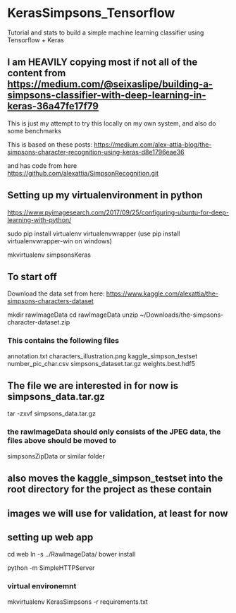 # KerasSimpsons_Tensorflow
Tutorial and stats to build a simple machine learning classifier using Tensorflow + Keras

## I am HEAVILY copying most if not all of the content from https://medium.com/@seixaslipe/building-a-simpsons-classifier-with-deep-learning-in-keras-36a47fe17f79

This is just my attempt to try this locally on my own system, and also do some benchmarks

This is based on these posts:
https://medium.com/alex-attia-blog/the-simpsons-character-recognition-using-keras-d8e1796eae36

and has code from here
https://github.com/alexattia/SimpsonRecognition.git


## Setting up my virtualenvironment in python
https://www.pyimagesearch.com/2017/09/25/configuring-ubuntu-for-deep-learning-with-python/


sudo pip install virtualenv virtualenvwrapper
(use pip install virtualenvwrapper-win on windows)

mkvirtualenv simpsonsKeras 

## To start off
Download the data set from here:
https://www.kaggle.com/alexattia/the-simpsons-characters-dataset


mkdir rawImageData
cd rawImageData
unzip ~/Downloads/the-simpsons-character-dataset.zip





### This contains the following files
annotation.txt
characters_illustration.png
kaggle_simpson_testset
number_pic_char.csv
simpsons_dataset.tar.gz
weights.best.hdf5


## The file we are interested in for now is simpsons_data.tar.gz
tar -zxvf simpsons_data.tar.gz

### the rawImageData should only consists of the JPEG data, the files above should be moved to
simpsonsZipData or similar folder
## also moves the kaggle_simpson_testset into the root directory for the project as these contain
## images we will use for validation, at least for now



## setting up web app
cd web
ln -s ../RawImageData/
bower install

python -m SimpleHTTPServer


### virtual environemnt

mkvirtualenv KerasSimpsons -r requirements.txt


